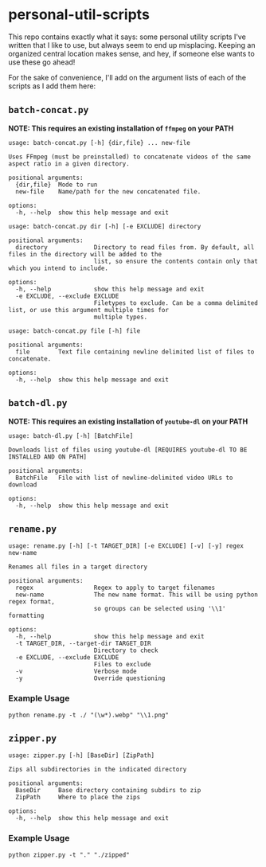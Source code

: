 # personal-util-scripts
This repo contains exactly what it says: some personal utility scripts I've written that I like to use, but always seem to end up misplacing.
Keeping an organized central location makes sense, and hey, if someone else wants to use these go ahead!

For the sake of convenience, I'll add on the argument lists of each of the scripts as I add them here:

## `batch-concat.py`
**NOTE: This requires an existing installation of `ffmpeg` on your PATH**
```
usage: batch-concat.py [-h] {dir,file} ... new-file

Uses FFmpeg (must be preinstalled) to concatenate videos of the same aspect ratio in a given directory.

positional arguments:
  {dir,file}  Mode to run
  new-file    Name/path for the new concatenated file.

options:
  -h, --help  show this help message and exit
```
```
usage: batch-concat.py dir [-h] [-e EXCLUDE] directory

positional arguments:
  directory             Directory to read files from. By default, all files in the directory will be added to the
                        list, so ensure the contents contain only that which you intend to include.

options:
  -h, --help            show this help message and exit
  -e EXCLUDE, --exclude EXCLUDE
                        Filetypes to exclude. Can be a comma delimited list, or use this argument multiple times for
                        multiple types.
```
```
usage: batch-concat.py file [-h] file

positional arguments:
  file        Text file containing newline delimited list of files to concatenate.

options:
  -h, --help  show this help message and exit
```

## `batch-dl.py`
**NOTE: This requires an existing installation of `youtube-dl` on your PATH**
```
usage: batch-dl.py [-h] [BatchFile]

Downloads list of files using youtube-dl [REQUIRES youtube-dl TO BE INSTALLED AND ON PATH]

positional arguments:
  BatchFile   File with list of newline-delimited video URLs to download

options:
  -h, --help  show this help message and exit
```

## `rename.py`
```
usage: rename.py [-h] [-t TARGET_DIR] [-e EXCLUDE] [-v] [-y] regex new-name

Renames all files in a target directory

positional arguments:
  regex                 Regex to apply to target filenames
  new-name              The new name format. This will be using python regex format,
                        so groups can be selected using '\\1' formatting

options:
  -h, --help            show this help message and exit
  -t TARGET_DIR, --target-dir TARGET_DIR
                        Directory to check
  -e EXCLUDE, --exclude EXCLUDE
                        Files to exclude
  -v                    Verbose mode
  -y                    Override questioning
```
### Example Usage
`python rename.py -t ./ "(\w*).webp" "\\1.png"`

## `zipper.py`
```
usage: zipper.py [-h] [BaseDir] [ZipPath]

Zips all subdirectories in the indicated directory

positional arguments:
  BaseDir     Base directory containing subdirs to zip
  ZipPath     Where to place the zips

options:
  -h, --help  show this help message and exit
```
### Example Usage
`python zipper.py -t "." "./zipped"`
